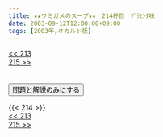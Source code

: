 ```yaml
---
title: ★★ウミガメのスープ★★　214杯目　ﾌﾟﾗｾﾝﾀ味
date: 2003-09-12T12:00:00+09:00
tags: [2003年,オカルト板]
---
```

<div class="th_left"><a href="../213"><< 213</a></div>
<div class="th_right"><a href="../215">215 >></a></div>
<br><br>
<script src="../../js/cupsoup.js"></script>
<form>
<input type="button" value="問題と解説のみにする" onClick="toggleCupsoup()">
</form>
{{< 214 >}}
<div class="th_left"><a href="../213"><< 213</a></div>
<div class="th_right"><a href="../215">215 >></a></div>